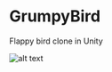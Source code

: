 # GrumpyBird
Flappy bird clone in Unity

![alt text](https://github.com/ehtnamuh/GrumpyBird/new/master/GrumpyBird.png?raw=true)

